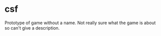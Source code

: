 # csf

Prototype of game without a name. Not really sure what the game is about so can't give a description.